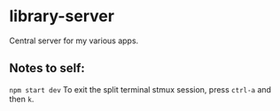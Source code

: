 # library-server
Central server for my various apps.

## Notes to self:
`npm start dev`
To exit the split terminal stmux session, press `ctrl-a` and then `k`.
